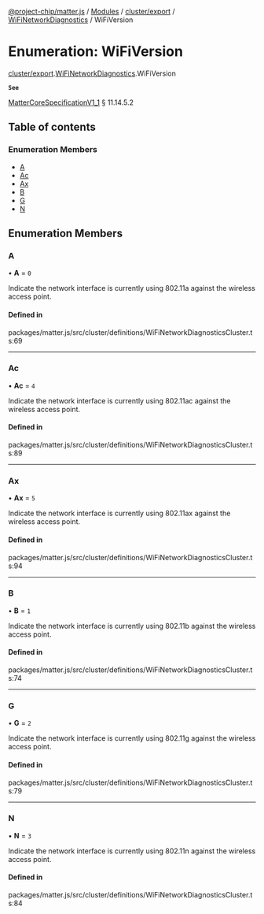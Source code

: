 [@project-chip/matter.js](../README.md) / [Modules](../modules.md) / [cluster/export](../modules/cluster_export.md) / [WiFiNetworkDiagnostics](../modules/cluster_export.WiFiNetworkDiagnostics.md) / WiFiVersion

# Enumeration: WiFiVersion

[cluster/export](../modules/cluster_export.md).[WiFiNetworkDiagnostics](../modules/cluster_export.WiFiNetworkDiagnostics.md).WiFiVersion

**`See`**

[MatterCoreSpecificationV1_1](../interfaces/spec_export.MatterCoreSpecificationV1_1.md) § 11.14.5.2

## Table of contents

### Enumeration Members

- [A](cluster_export.WiFiNetworkDiagnostics.WiFiVersion.md#a)
- [Ac](cluster_export.WiFiNetworkDiagnostics.WiFiVersion.md#ac)
- [Ax](cluster_export.WiFiNetworkDiagnostics.WiFiVersion.md#ax)
- [B](cluster_export.WiFiNetworkDiagnostics.WiFiVersion.md#b)
- [G](cluster_export.WiFiNetworkDiagnostics.WiFiVersion.md#g)
- [N](cluster_export.WiFiNetworkDiagnostics.WiFiVersion.md#n)

## Enumeration Members

### A

• **A** = ``0``

Indicate the network interface is currently using 802.11a against the wireless access point.

#### Defined in

packages/matter.js/src/cluster/definitions/WiFiNetworkDiagnosticsCluster.ts:69

___

### Ac

• **Ac** = ``4``

Indicate the network interface is currently using 802.11ac against the wireless access point.

#### Defined in

packages/matter.js/src/cluster/definitions/WiFiNetworkDiagnosticsCluster.ts:89

___

### Ax

• **Ax** = ``5``

Indicate the network interface is currently using 802.11ax against the wireless access point.

#### Defined in

packages/matter.js/src/cluster/definitions/WiFiNetworkDiagnosticsCluster.ts:94

___

### B

• **B** = ``1``

Indicate the network interface is currently using 802.11b against the wireless access point.

#### Defined in

packages/matter.js/src/cluster/definitions/WiFiNetworkDiagnosticsCluster.ts:74

___

### G

• **G** = ``2``

Indicate the network interface is currently using 802.11g against the wireless access point.

#### Defined in

packages/matter.js/src/cluster/definitions/WiFiNetworkDiagnosticsCluster.ts:79

___

### N

• **N** = ``3``

Indicate the network interface is currently using 802.11n against the wireless access point.

#### Defined in

packages/matter.js/src/cluster/definitions/WiFiNetworkDiagnosticsCluster.ts:84
